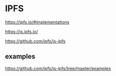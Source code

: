 # IPFS

https://ipfs.io/#implementations

https://js.ipfs.io/

https://github.com/ipfs/js-ipfs

## examples
https://github.com/ipfs/js-ipfs/tree/master/examples